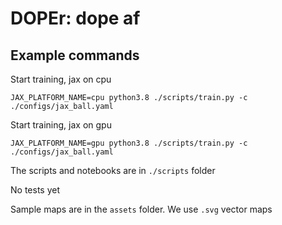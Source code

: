 # DOPEr: dope af

## Example commands
Start training, jax on cpu
```buildoutcfg
JAX_PLATFORM_NAME=cpu python3.8 ./scripts/train.py -c ./configs/jax_ball.yaml
```
Start training, jax on gpu
```buildoutcfg
JAX_PLATFORM_NAME=gpu python3.8 ./scripts/train.py -c ./configs/jax_ball.yaml
```

The scripts and notebooks are in `./scripts` folder

No tests yet

Sample maps are in the `assets` folder. We use `.svg` vector maps
